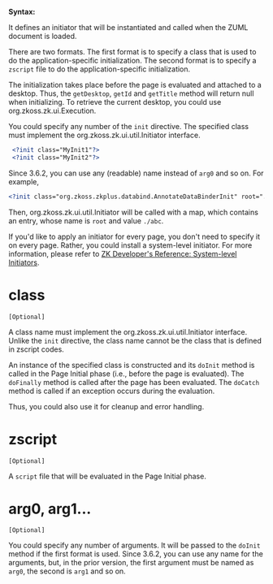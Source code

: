 

**Syntax:**

<?init class="..." [''arg0''="..."] [''arg1''="..."] [''arg2''="..."] [''arg3''="..."]?>
<?init zscript="..."?>

It defines an initiator that will be instantiated and called when the
ZUML document is loaded.

There are two formats. The first format is to specify a class that is
used to do the application-specific initialization. The second format is
to specify a `zscript` file to do the application-specific
initialization.

The initialization takes place before the page is evaluated and attached
to a desktop. Thus, the `getDesktop`, `getId` and `getTitle` method will
return null when initializing. To retrieve the current desktop, you
could use <javadoc type="interface">org.zkoss.zk.ui.Execution</javadoc>.

You could specify any number of the `init` directive. The specified
class must implement the
<javadoc type="interface">org.zkoss.zk.ui.util.Initiator</javadoc>
interface.

``` xml
 <?init class="MyInit1"?>
 <?init class="MyInit2"?>
```

Since 3.6.2, you can use any (readable) name instead of `arg0` and so
on. For example,

``` xml
<?init class="org.zkoss.zkplus.databind.AnnotateDataBinderInit" root="./abc"?>
```

Then,
<javadoc method="doInit(org.zkoss.zk.ui.Page, java.util.Map)" type="interface">org.zkoss.zk.ui.util.Initiator</javadoc>
will be called with a map, which contains an entry, whose name is `root`
and value `./abc`.

If you'd like to apply an initiator for every page, you don't need to
specify it on every page. Rather, you could install a system-level
initiator. For more information, please refer to [ZK Developer's
Reference: System-level
Initiators](ZK_Developer's_Reference/UI_Patterns/Page_Initialization#System-level_Initiator).

# class

`[Optional]`

A class name must implement the
<javadoc type="interface">org.zkoss.zk.ui.util.Initiator</javadoc>
interface. Unlike the `init` directive, the class name cannot be the
class that is defined in zscript codes.

An instance of the specified class is constructed and its `doInit`
method is called in the Page Initial phase (i.e., before the page is
evaluated). The `doFinally` method is called after the page has been
evaluated. The `doCatch` method is called if an exception occurs during
the evaluation.

Thus, you could also use it for cleanup and error handling.

# zscript

`[Optional]`

A `script` file that will be evaluated in the Page Initial phase.

# arg0, arg1...

`[Optional]`

You could specify any number of arguments. It will be passed to the
`doInit` method if the first format is used. Since 3.6.2, you can use
any name for the arguments, but, in the prior version, the first
argument must be named as `arg0`, the second is `arg1` and so on.


